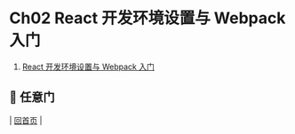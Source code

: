 # Ch02 React 开发环境设置与 Webpack 入门

1. [React 开发环境设置与 Webpack 入门](https://github.com/fsdev124/reactjs/blob/master/Ch02/webpack-dev-enviroment.md)

## :door: 任意门
| [回首页](https://github.com/fsdev124/reactjs) |
